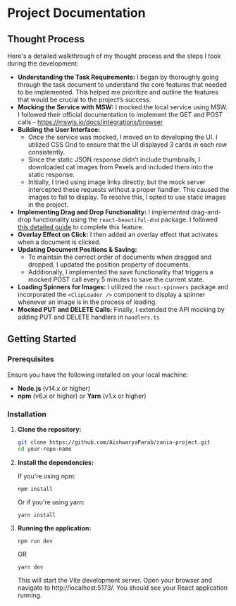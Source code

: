 # Project Documentation

## Thought Process

Here's a detailed walkthrough of my thought process and the steps I took during the development:

- **Understanding the Task Requirements:** I began by thoroughly going through the task document to understand the core features that needed to be implemented. This helped me prioritize and outline the features that would be crucial to the project’s success.
- **Mocking the Service with MSW:** I mocked the local service using MSW. I followed their official documentation to implement the GET and POST calls - https://mswjs.io/docs/integrations/browser 
- **Building the User Interface:** 
  - Once the service was mocked, I moved on to developing the UI. I utilized CSS Grid to ensure that the UI displayed 3 cards in each row consistently. 
  - Since the static JSON response didn’t include thumbnails, I downloaded cat images from Pexels and included them into the static response.
  - Initially, I tried using image links directly, but the mock server intercepted these requests without a proper handler. This caused the images to fail to display. To resolve this, I opted to use static images in the project.
- **Implementing Drag and Drop Functionality:** I implemented drag-and-drop functionality using the `react-beautiful-dnd` package. I followed [this detailed guide](https://code.pieces.app/blog/implement-react-beautiful-dnd) to complete this feature.
- **Overlay Effect on Click:** I then added an overlay effect that activates when a document is clicked.
- **Updating Document Positions & Saving:**
  - To maintain the correct order of documents when dragged and dropped, I updated the position property of documents.
  - Additionally, I implemented the save functionality that triggers a mocked POST call every 5 minutes to save the current state.
- **Loading Spinners for Images:** I utilized the `react-spinners` package and incorporated the `<ClipLoader />` component to display a spinner whenever an image is in the process of loading.
- **Mocked PUT and DELETE Calls:** Finally, I extended the API mocking by adding PUT and DELETE handlers in `handlers.ts`

## Getting Started

### Prerequisites

Ensure you have the following installed on your local machine:

- **Node.js** (v14.x or higher)
- **npm** (v6.x or higher) or **Yarn** (v1.x or higher)

### Installation

1. **Clone the repository:**

   ```bash
   git clone https://github.com/AishwaryaParab/zania-project.git
   cd your-repo-name

2. **Install the dependencies:**

   If you're using npm:
   ```
   npm install
   ```

   Or if you're using yarn:
   ```
   yarn install
   ```

3. **Running the application:**
   ```
   npm run dev
   ```

   OR 

   ```
   yarn dev
   ```

   This will start the Vite development server. Open your browser and navigate to http://localhost:5173/. You should see your React application running.

